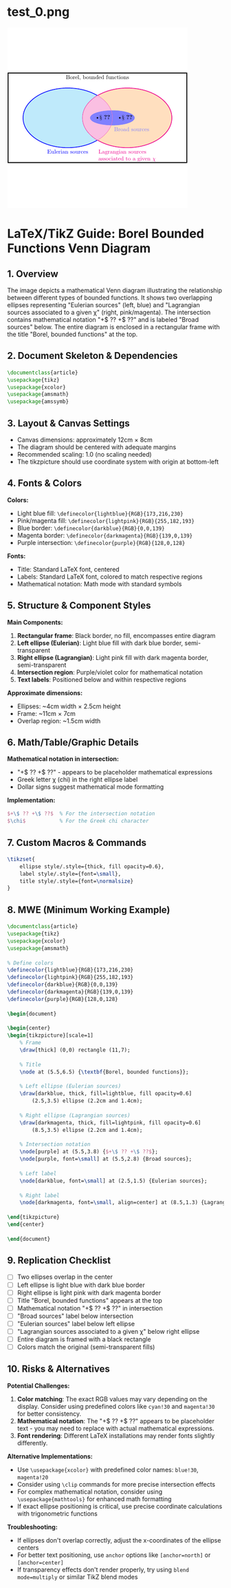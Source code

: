 # test_0.png

![test_0.png](../../../eval_dataset/images/test_0.png)

# LaTeX/TikZ Guide: Borel Bounded Functions Venn Diagram

## 1. Overview

The image depicts a mathematical Venn diagram illustrating the relationship between different types of bounded functions. It shows two overlapping ellipses representing "Eulerian sources" (left, blue) and "Lagrangian sources associated to a given χ" (right, pink/magenta). The intersection contains mathematical notation "+$ ?? +$ ??" and is labeled "Broad sources" below. The entire diagram is enclosed in a rectangular frame with the title "Borel, bounded functions" at the top.

## 2. Document Skeleton & Dependencies

```latex
\documentclass{article}
\usepackage{tikz}
\usepackage{xcolor}
\usepackage{amsmath}
\usepackage{amssymb}
```

## 3. Layout & Canvas Settings

- Canvas dimensions: approximately 12cm × 8cm
- The diagram should be centered with adequate margins
- Recommended scaling: 1.0 (no scaling needed)
- The tikzpicture should use coordinate system with origin at bottom-left

## 4. Fonts & Colors

**Colors:**
- Light blue fill: `\definecolor{lightblue}{RGB}{173,216,230}`
- Pink/magenta fill: `\definecolor{lightpink}{RGB}{255,182,193}`
- Blue border: `\definecolor{darkblue}{RGB}{0,0,139}`
- Magenta border: `\definecolor{darkmagenta}{RGB}{139,0,139}`
- Purple intersection: `\definecolor{purple}{RGB}{128,0,128}`

**Fonts:**
- Title: Standard LaTeX font, centered
- Labels: Standard LaTeX font, colored to match respective regions
- Mathematical notation: Math mode with standard symbols

## 5. Structure & Component Styles

**Main Components:**
1. **Rectangular frame**: Black border, no fill, encompasses entire diagram
2. **Left ellipse (Eulerian)**: Light blue fill with dark blue border, semi-transparent
3. **Right ellipse (Lagrangian)**: Light pink fill with dark magenta border, semi-transparent
4. **Intersection region**: Purple/violet color for mathematical notation
5. **Text labels**: Positioned below and within respective regions

**Approximate dimensions:**
- Ellipses: ~4cm width × 2.5cm height
- Frame: ~11cm × 7cm
- Overlap region: ~1.5cm width

## 6. Math/Table/Graphic Details

**Mathematical notation in intersection:**
- "+$ ?? +$ ??" - appears to be placeholder mathematical expressions
- Greek letter χ (chi) in the right ellipse label
- Dollar signs suggest mathematical mode formatting

**Implementation:**
```latex
$+\$ ?? +\$ ??$  % For the intersection notation
$\chi$           % For the Greek chi character
```

## 7. Custom Macros & Commands

```latex
\tikzset{
    ellipse style/.style={thick, fill opacity=0.6},
    label style/.style={font=\small},
    title style/.style={font=\normalsize}
}
```

## 8. MWE (Minimum Working Example)

```latex
\documentclass{article}
\usepackage{tikz}
\usepackage{xcolor}
\usepackage{amsmath}

% Define colors
\definecolor{lightblue}{RGB}{173,216,230}
\definecolor{lightpink}{RGB}{255,182,193}
\definecolor{darkblue}{RGB}{0,0,139}
\definecolor{darkmagenta}{RGB}{139,0,139}
\definecolor{purple}{RGB}{128,0,128}

\begin{document}

\begin{center}
\begin{tikzpicture}[scale=1]
    % Frame
    \draw[thick] (0,0) rectangle (11,7);
    
    % Title
    \node at (5.5,6.5) {\textbf{Borel, bounded functions}};
    
    % Left ellipse (Eulerian sources)
    \draw[darkblue, thick, fill=lightblue, fill opacity=0.6] 
        (2.5,3.5) ellipse (2.2cm and 1.4cm);
    
    % Right ellipse (Lagrangian sources)
    \draw[darkmagenta, thick, fill=lightpink, fill opacity=0.6] 
        (8.5,3.5) ellipse (2.2cm and 1.4cm);
    
    % Intersection notation
    \node[purple] at (5.5,3.8) {$+\$ ?? +\$ ??$};
    \node[purple, font=\small] at (5.5,2.8) {Broad sources};
    
    % Left label
    \node[darkblue, font=\small] at (2.5,1.5) {Eulerian sources};
    
    % Right label
    \node[darkmagenta, font=\small, align=center] at (8.5,1.3) {Lagrangian sources\\associated to a given $\chi$};
    
\end{tikzpicture}
\end{center}

\end{document}
```

## 9. Replication Checklist

- [ ] Two ellipses overlap in the center
- [ ] Left ellipse is light blue with dark blue border
- [ ] Right ellipse is light pink with dark magenta border
- [ ] Title "Borel, bounded functions" appears at the top
- [ ] Mathematical notation "+$ ?? +$ ??" in intersection
- [ ] "Broad sources" label below intersection
- [ ] "Eulerian sources" label below left ellipse
- [ ] "Lagrangian sources associated to a given χ" below right ellipse
- [ ] Entire diagram is framed with a black rectangle
- [ ] Colors match the original (semi-transparent fills)

## 10. Risks & Alternatives

**Potential Challenges:**
1. **Color matching**: The exact RGB values may vary depending on the display. Consider using predefined colors like `cyan!30` and `magenta!30` for better consistency.
2. **Mathematical notation**: The "+$ ?? +$ ??" appears to be placeholder text - you may need to replace with actual mathematical expressions.
3. **Font rendering**: Different LaTeX installations may render fonts slightly differently.

**Alternative Implementations:**
- Use `\usepackage{xcolor}` with predefined color names: `blue!30`, `magenta!20`
- Consider using `\clip` commands for more precise intersection effects
- For complex mathematical notation, consider using `\usepackage{mathtools}` for enhanced math formatting
- If exact ellipse positioning is critical, use precise coordinate calculations with trigonometric functions

**Troubleshooting:**
- If ellipses don't overlap correctly, adjust the x-coordinates of the ellipse centers
- For better text positioning, use `anchor` options like `[anchor=north]` or `[anchor=center]`
- If transparency effects don't render properly, try using `blend mode=multiply` or similar TikZ blend modes
